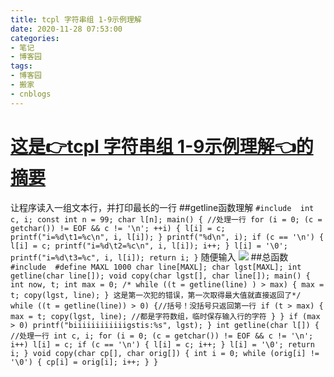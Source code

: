 ```yaml
---
title: tcpl 字符串组 1-9示例理解
date: 2020-11-28 07:53:00
categories:
- 笔记
- 博客园
tags:
- 博客园
- 搬家
- cnblogs
---
```

# [这是👉tcpl 字符串组 1-9示例理解👈的摘要](../../../../2020/11/28/cnblog_14052879/)
<!--more-->
让程序读入一组文本行，并打印最长的一行 ##getline函数理解 ``` #include  int c, i; const int n = 99;
char l[n]; main() { //处理一行 for (i = 0; (c = getchar()) != EOF && c != '\n';
++i) { l[i] = c; printf("i=%d\t1=%c\n", i, l[i]); } printf("%d\n", i); if (c
== '\n') { l[i] = c; printf("i=%d\t2=%c\n", i, l[i]); i++; } l[i] = '\0';
printf("i=%d\t3=%c", i, l[i]); return i; } ``` 随便输入
![](https://img2020.cnblogs.com/blog/2015058/202011/2015058-20201128154856396-1522909678.png)
##总函数 ``` #include  #define MAXL 1000 char line[MAXL]; char lgst[MAXL]; int
getline(char line[]); void copy(char lgst[], char line[]); main() { int now,
t; int max = 0; /* while ((t = getline(line) ) > max) { max = t; copy(lgst,
line); } 这是第一次犯的错误，第一次取得最大值就直接返回了*/ while ((t = getline(line)) > 0)
{//括号！没括号只返回第一行 if (t > max) { max = t; copy(lgst, line); //都是字符数组，临时保存输入行的字符
} } if (max > 0) printf("biiiiiiiiiiiigstis:%s", lgst); } int getline(char
l[]) { //处理一行 int c, i; for (i = 0; (c = getchar()) != EOF && c != '\n'; i++)
l[i] = c; if (c == '\n') { l[i] = c; i++; } l[i] = '\0'; return i; } void
copy(char cp[], char orig[]) { int i = 0; while (orig[i] != '\0') { cp[i] =
orig[i]; i++; } } ```


